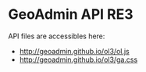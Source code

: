 GeoAdmin API RE3
================

API files are accessibles here:

- http://geoadmin.github.io/ol3/ol.js
- http://geoadmin.github.io/ol3/ga.css
